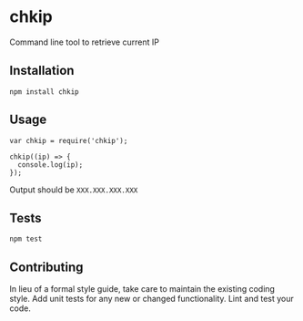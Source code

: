 # chkip
Command line tool to retrieve current IP

## Installation

`npm install chkip`

## Usage

    var chkip = require('chkip');

    chkip((ip) => {
      console.log(ip);
    });      

Output should be `XXX.XXX.XXX.XXX`

## Tests

`npm test`

## Contributing

In lieu of a formal style guide, take care to maintain the existing coding style. Add unit tests for any new or changed functionality. Lint and test your code.